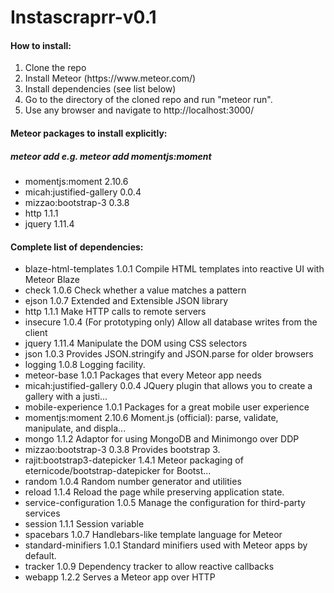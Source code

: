 # Instascraprr-v0.1
<h4>How to install:</h4>
<ol>
  <li> Clone the repo
  <li> Install Meteor (https://www.meteor.com/)
  <li> Install dependencies (see list below)
  <li> Go to the directory of the cloned repo and run "meteor run".
  <li> Use any browser and navigate to http://localhost:3000/
</ol>
<h4>Meteor packages to install explicitly:</h4>
<h5>meteor add <package name> e.g. meteor add momentjs:moment</h5>
<ul>
<li>momentjs:moment              2.10.6</li>
<li>micah:justified-gallery      0.0.4</li>
<li>mizzao:bootstrap-3           0.3.8</li>
<li>http                         1.1.1</li>
<li>jquery                       1.11.4</li>
</ul>

<h4>Complete list of dependencies:</h4>
<ul>
<li>blaze-html-templates         1.0.1  Compile HTML templates into reactive UI with Meteor Blaze</li>
<li>check                        1.0.6  Check whether a value matches a pattern</li>
<li>ejson                        1.0.7  Extended and Extensible JSON library</li>
<li>http                         1.1.1  Make HTTP calls to remote servers</li>
<li>insecure                     1.0.4  (For prototyping only) Allow all database writes from the client</li>
<li>jquery                       1.11.4  Manipulate the DOM using CSS selectors</li>
<li>json                         1.0.3  Provides JSON.stringify and JSON.parse for older browsers</li>
<li>logging                      1.0.8  Logging facility.</li>
<li>meteor-base                  1.0.1  Packages that every Meteor app needs</li>
<li>micah:justified-gallery      0.0.4  JQuery plugin that allows you to create a gallery with a justi...</li>
<li>mobile-experience            1.0.1  Packages for a great mobile user experience</li>
<li>momentjs:moment              2.10.6  Moment.js (official): parse, validate, manipulate, and displa...</li>
<li>mongo                        1.1.2  Adaptor for using MongoDB and Minimongo over DDP</li>
<li>mizzao:bootstrap-3              0.3.8  Provides bootstrap 3.</li>
<li>rajit:bootstrap3-datepicker  1.4.1  Meteor packaging of eternicode/bootstrap-datepicker for Bootst...</li>
<li>random                       1.0.4  Random number generator and utilities</li>
<li>reload                       1.1.4  Reload the page while preserving application state.</li>
<li>service-configuration        1.0.5  Manage the configuration for third-party services</li>
<li>session                      1.1.1  Session variable</li>
<li>spacebars                    1.0.7  Handlebars-like template language for Meteor</li>
<li>standard-minifiers           1.0.1  Standard minifiers used with Meteor apps by default.</li>
<li>tracker                      1.0.9  Dependency tracker to allow reactive callbacks</li>
<li>webapp                       1.2.2  Serves a Meteor app over HTTP</li>
</ul>
